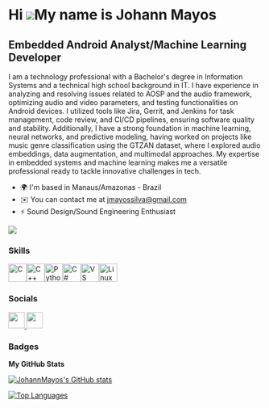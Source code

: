 Hi ![](https://user-images.githubusercontent.com/18350557/176309783-0785949b-9127-417c-8b55-ab5a4333674e.gif)My name is Johann Mayos
====================================================================================================================================

Embedded Android Analyst/Machine Learning Developer
------------------------------------------------

I am a technology professional with a Bachelor's degree in Information Systems and a technical high school background in IT. I have experience in analyzing and resolving issues related to AOSP and the audio framework, optimizing audio and video parameters, and testing functionalities on Android devices. I utilized tools like Jira, Gerrit, and Jenkins for task management, code review, and CI/CD pipelines, ensuring software quality and stability. Additionally, I have a strong foundation in machine learning, neural networks, and predictive modeling, having worked on projects like music genre classification using the GTZAN dataset, where I explored audio embeddings, data augmentation, and multimodal approaches. My expertise in embedded systems and machine learning makes me a versatile professional ready to tackle innovative challenges in tech.

* 🌍  I'm based in Manaus/Amazonas - Brazil
* ✉️  You can contact me at [jmayossilva@gmail.com](mailto:jmayossilva@gmail.com)
* ⚡  Sound Design/Sound Engineering Enthusiast

<a href="https://www.github.com/JohannMayos" target="_blank" rel="noreferrer"><img
src="https://img.shields.io/github/followers/JohannMayos?logo=github&style=for-the-badge&color=0891b2&labelColor=1c1917" /></a>
### Skills

<p align="left">
<a href="https://docs.microsoft.com/en-us/cpp/?view=msvc-170" target="_blank" rel="noreferrer"><img src="https://raw.githubusercontent.com/danielcranney/readme-generator/main/public/icons/skills/c-colored.svg" width="36" height="36" alt="C" /></a><a href="https://docs.microsoft.com/en-us/cpp/?view=msvc-170" target="_blank" rel="noreferrer"><img src="https://raw.githubusercontent.com/danielcranney/readme-generator/main/public/icons/skills/cplusplus-colored.svg" width="36" height="36" alt="C++" /></a><a href="https://www.python.org/" target="_blank" rel="noreferrer"><img src="https://raw.githubusercontent.com/danielcranney/readme-generator/main/public/icons/skills/python-colored.svg" width="36" height="36" alt="Python" /></a><a href="https://docs.microsoft.com/en-us/dotnet/csharp/" target="_blank" rel="noreferrer"><img src="https://raw.githubusercontent.com/danielcranney/readme-generator/main/public/icons/skills/csharp-colored.svg" width="36" height="36" alt="C#" /></a><a href="https://code.visualstudio.com/" target="_blank" rel="noreferrer"><img src="https://raw.githubusercontent.com/danielcranney/readme-generator/main/public/icons/skills/visualstudiocode.svg" width="36" height="36" alt="VS Code" /></a><a href="https://www.linux.org" target="_blank" rel="noreferrer"><img src="https://raw.githubusercontent.com/danielcranney/readme-generator/main/public/icons/skills/linux-colored.svg" width="36" height="36" alt="Linux" /></a>
</p>

### Socials

<p align="left"> <a href="https://www.github.com/JohannMayos" target="_blank" rel="noreferrer"> <picture> <source media="(prefers-color-scheme: dark)" srcset="https://raw.githubusercontent.com/danielcranney/readme-generator/main/public/icons/socials/github-dark.svg" /> <source media="(prefers-color-scheme: light)" srcset="https://raw.githubusercontent.com/danielcranney/readme-generator/main/public/icons/socials/github.svg" /> <img src="https://raw.githubusercontent.com/danielcranney/readme-generator/main/public/icons/socials/github.svg" width="32" height="32" /> </picture> </a> <a href="https://www.linkedin.com/in/johannmayos" target="_blank" rel="noreferrer"> <picture> <source media="(prefers-color-scheme: dark)" srcset="https://raw.githubusercontent.com/danielcranney/readme-generator/main/public/icons/socials/linkedin-dark.svg" /> <source media="(prefers-color-scheme: light)" srcset="https://raw.githubusercontent.com/danielcranney/readme-generator/main/public/icons/socials/linkedin.svg" /> <img src="https://raw.githubusercontent.com/danielcranney/readme-generator/main/public/icons/socials/linkedin.svg" width="32" height="32" /> </picture> </a></p>

### Badges

<b>My GitHub Stats</b>

<a href="http://www.github.com/JohannMayos"><img src="https://github-readme-stats.vercel.app/api?username=JohannMayos&show_icons=true&hide=&count_private=true&title_color=0891b2&text_color=ffffff&icon_color=0891b2&bg_color=1c1917&hide_border=true&show_icons=true" alt="JohannMayos's GitHub stats" /></a>

<a href="https://github.com/JohannMayos" align="left"><img src="https://github-readme-stats.vercel.app/api/top-langs/?username=JohannMayos&langs_count=10&title_color=0891b2&text_color=ffffff&icon_color=0891b2&bg_color=1c1917&hide_border=true&locale=en&custom_title=Top%20%Languages" alt="Top Languages" /></a>
